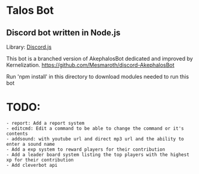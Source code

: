 # Talos Bot
## Discord bot written in Node.js

Library: [Discord.js](https://discord.js.org)

This bot is a branched version of AkephalosBot dedicated and improved by Kernelization.
https://github.com/Mesmaroth/discord-AkephalosBot

Run 'npm install' in this directory to download modules needed to run this bot



# TODO:
	- report: Add a report system
	- editcmd: Edit a command to be able to change the command or it's contents
	- addsound: with youtube url and direct mp3 url and the ability to enter a sound name
	- Add a exp system to reward players for their contribution
	- Add a leader board system listing the top players with the highest xp for their contribution
	- Add cleverbot api
